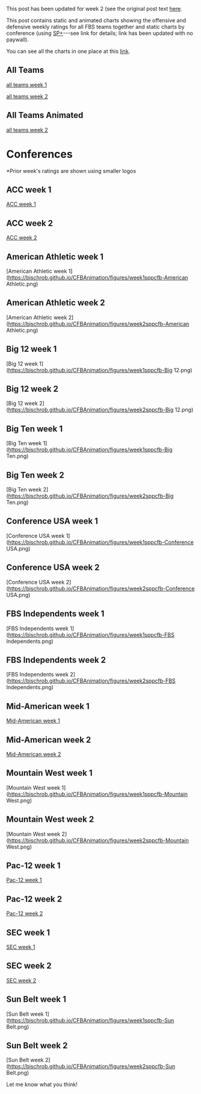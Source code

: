 
This post has been updated for week 2 (see the original post text [here](https://bischrob.github.io/CFBAnimation/WeeklyPost-week1).

This post contains static and animated charts showing the offensive and defensive weekly ratings for all FBS teams together and static charts by conference (using [SP+](https://www.sbnation.com/college-football/2017/10/13/16457830/college-football-advanced-stats-analytics-rankings)---see link for details; link has been updated with no paywall).

You can see all the charts in one place at this [link](https://bischrob.github.io/CFBAnimation/MainPost).

## All Teams


[all teams week 1](https://bischrob.github.io/CFBAnimation/figures/week1sppcfb.png)
 

[all teams week 2](https://bischrob.github.io/CFBAnimation/figures/week2sppcfb.png)
 

## All Teams Animated


[all teams week 2](https://bischrob.github.io/CFBAnimation/figures/CFBEfficiency-week2.gif)
 

# Conferences

*Prior week's ratings are shown using smaller logos


## ACC week 1


[ACC week 1](https://bischrob.github.io/CFBAnimation/figures/week1sppcfb-ACC.png)


## ACC week 2


[ACC week 2](https://bischrob.github.io/CFBAnimation/figures/week2sppcfb-ACC.png)


## American Athletic week 1


[American Athletic week 1](https://bischrob.github.io/CFBAnimation/figures/week1sppcfb-American Athletic.png)


## American Athletic week 2


[American Athletic week 2](https://bischrob.github.io/CFBAnimation/figures/week2sppcfb-American Athletic.png)


## Big 12 week 1


[Big 12 week 1](https://bischrob.github.io/CFBAnimation/figures/week1sppcfb-Big 12.png)


## Big 12 week 2


[Big 12 week 2](https://bischrob.github.io/CFBAnimation/figures/week2sppcfb-Big 12.png)


## Big Ten week 1


[Big Ten week 1](https://bischrob.github.io/CFBAnimation/figures/week1sppcfb-Big Ten.png)


## Big Ten week 2


[Big Ten week 2](https://bischrob.github.io/CFBAnimation/figures/week2sppcfb-Big Ten.png)


## Conference USA week 1


[Conference USA week 1](https://bischrob.github.io/CFBAnimation/figures/week1sppcfb-Conference USA.png)


## Conference USA week 2


[Conference USA week 2](https://bischrob.github.io/CFBAnimation/figures/week2sppcfb-Conference USA.png)


## FBS Independents week 1


[FBS Independents week 1](https://bischrob.github.io/CFBAnimation/figures/week1sppcfb-FBS Independents.png)


## FBS Independents week 2


[FBS Independents week 2](https://bischrob.github.io/CFBAnimation/figures/week2sppcfb-FBS Independents.png)


## Mid-American week 1


[Mid-American week 1](https://bischrob.github.io/CFBAnimation/figures/week1sppcfb-Mid-American.png)


## Mid-American week 2


[Mid-American week 2](https://bischrob.github.io/CFBAnimation/figures/week2sppcfb-Mid-American.png)


## Mountain West week 1


[Mountain West week 1](https://bischrob.github.io/CFBAnimation/figures/week1sppcfb-Mountain West.png)


## Mountain West week 2


[Mountain West week 2](https://bischrob.github.io/CFBAnimation/figures/week2sppcfb-Mountain West.png)


## Pac-12 week 1


[Pac-12 week 1](https://bischrob.github.io/CFBAnimation/figures/week1sppcfb-Pac-12.png)


## Pac-12 week 2


[Pac-12 week 2](https://bischrob.github.io/CFBAnimation/figures/week2sppcfb-Pac-12.png)


## SEC week 1


[SEC week 1](https://bischrob.github.io/CFBAnimation/figures/week1sppcfb-SEC.png)


## SEC week 2


[SEC week 2](https://bischrob.github.io/CFBAnimation/figures/week2sppcfb-SEC.png)


## Sun Belt week 1


[Sun Belt week 1](https://bischrob.github.io/CFBAnimation/figures/week1sppcfb-Sun Belt.png)


## Sun Belt week 2


[Sun Belt week 2](https://bischrob.github.io/CFBAnimation/figures/week2sppcfb-Sun Belt.png)

Let me know what you think!
